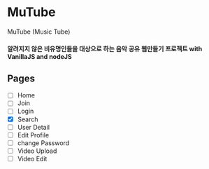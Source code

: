 # MuTube
MuTube (Music Tube)

#### 알려지지 않은 비유명인들을 대상으로 하는 음악 공유 웹만들기 프로젝트 with VanillaJS and nodeJS


## Pages
- [ ] Home
- [ ] Join
- [ ] Login
- [x] Search
- [ ] User Detail
- [ ] Edit Profile
- [ ] change Password
- [ ] Video Upload
- [ ] Video Edit
